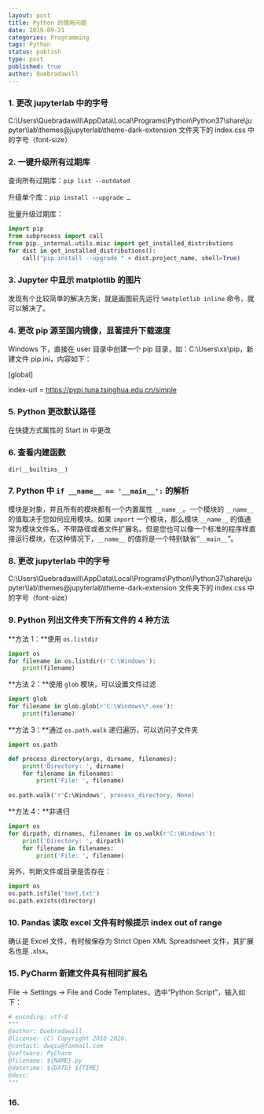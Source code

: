 ```yaml
---
layout: post
title: Python 的使用问题
date: 2019-09-21
categories: Programming
tags: Python
status: publish
type: post
published: true
author: Quebradawill
---
```


### 1. 更改 jupyterlab 中的字号

C:\Users\Quebradawill\AppData\Local\Programs\Python\Python37\share\jupyter\lab\themes\@jupyterlab\theme-dark-extension 文件夹下的 index.css 中的字号（font-size）

### 2. 一键升级所有过期库

查询所有过期库：`pip list --outdated`

升级单个库：`pip install --upgrade …`

批量升级过期库：

```Python
import pip
from subprocess import call
from pip._internal.utils.misc import get_installed_distributions
for dist in get_installed_distributions():
    call("pip install --upgrade " + dist.project_name, shell=True)
```

### 3. Jupyter 中显示 matplotlib 的图片

发现有个比较简单的解决方案，就是画图前先运行 `%matplotlib inline` 命令，就可以解决了。

### 4. 更改 pip 源至国内镜像，显著提升下载速度

Windows 下，直接在 user 目录中创建一个 pip 目录，如：C:\Users\xx\pip，新建文件 pip.ini，内容如下：

[global]

index-url = https://pypi.tuna.tsinghua.edu.cn/simple

### 5. Python 更改默认路径

在快捷方式属性的 Start in 中更改

### 6. 查看内建函数

`dir(__builtins__)`

### 7. Python 中 `if __name__ == '__main__':` 的解析

模块是对象，并且所有的模块都有一个内置属性 `__name__`。一个模块的 `__name__` 的值取决于您如何应用模块。如果 `import` 一个模块，那么模块 `__name__` 的值通常为模块文件名，不带路径或者文件扩展名。但是您也可以像一个标准的程序样直接运行模块，在这种情况下，`__name__` 的值将是一个特别缺省“`__main__`”。

### 8. 更改 jupyterlab 中的字号

C:\Users\Quebradawill\AppData\Local\Programs\Python\Python37\share\jupyter\lab\themes\@jupyterlab\theme-dark-extension 文件夹下的 index.css 中的字号（font-size）

### 9. Python 列出文件夹下所有文件的 4 种方法

**方法 1：**使用 `os.listdir`

````python
import os
for filename in os.listdir(r'C:\Windows'):
    print(filename)
````

**方法 2：**使用 `glob` 模块，可以设置文件过滤

```python
import glob
for filename in glob.glob(r'C:\Windows\*.exe'):
    print(filename)
```

**方法 3：**通过 `os.path.walk` 递归遍历，可以访问子文件夹

```python
import os.path

def process_directory(args, dirname, filenames):
    print('Directory: ', dirname)
    for filename in filenames:
        print('File: ', filename)
        
os.path.walk('r'C:\Windows', process_directory, None)
```

**方法 4：**非递归

```python
import os
for dirpath, dirnames, filenames in os.walk(r'C:\Windows'):
    print('Directory: ', dirpath)
    for filename in filenames:
        print('File: ', filename)
```

另外，判断文件或目录是否存在：

```python
import os
os.path.isfile('text.txt')
os.path.exists(directory)
```

### 10. Pandas 读取 excel 文件有时候提示 index out of range

确认是 Excel 文件，有时候保存为 Strict Open XML Spreadsheet 文件，其扩展名也是 .xlsx。

### 15. PyCharm 新建文件具有相同扩展名

File $\to$ Settings $\to$ File and Code Templates，选中“Python Script”，输入如下：

```python
# encoding: utf-8
"""
@author: Quebradawill
@license: (C) Copyright 2010-2020.
@contact: dwqiu@foxmail.com
@software: PyCharm
@filename: ${NAME}.py
@datetime: ${DATE} ${TIME}
@desc:
"""


```

### 16.